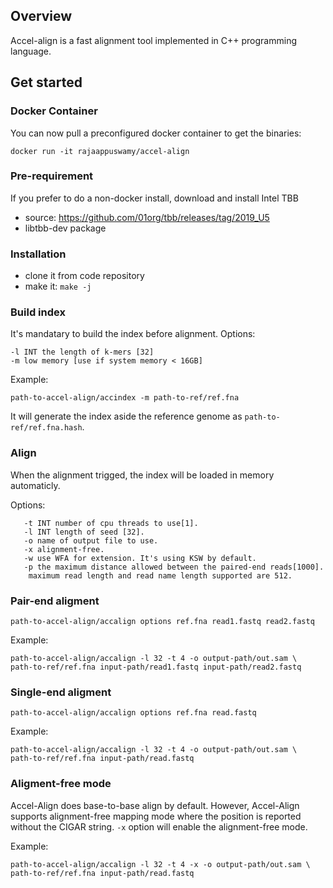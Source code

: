 ## Overview ##

Accel-align is a fast alignment tool implemented in C++ programming language.

## Get started ##

### Docker Container ###
You can now pull a preconfigured docker container to get the binaries:
```
docker run -it rajaappuswamy/accel-align
```

### Pre-requirement ###
If you prefer to do a non-docker install, download and install Intel TBB
- source: https://github.com/01org/tbb/releases/tag/2019_U5
- libtbb-dev package

### Installation ###

* clone it from code repository
* make it: `make -j`

### Build index ###

It's mandatary to build the index before alignment. Options:

```
-l INT the length of k-mers [32]
-m low memory [use if system memory < 16GB]
```

Example:

```
path-to-accel-align/accindex -m path-to-ref/ref.fna
```

It will generate the index aside the reference genome as `path-to-ref/ref.fna.hash`.

### Align ###

When the alignment trigged, the index will be loaded in memory automaticly.

Options:

```
   -t INT number of cpu threads to use[1].
   -l INT length of seed [32].
   -o name of output file to use.
   -x alignment-free.
   -w use WFA for extension. It's using KSW by default.
   -p the maximum distance allowed between the paired-end reads[1000].
    maximum read length and read name length supported are 512.
```

### Pair-end aligment ### 

``` 
path-to-accel-align/accalign options ref.fna read1.fastq read2.fastq
```

Example:

``` 
path-to-accel-align/accalign -l 32 -t 4 -o output-path/out.sam \
path-to-ref/ref.fna input-path/read1.fastq input-path/read2.fastq
``` 

### Single-end aligment ### 

``` 
path-to-accel-align/accalign options ref.fna read.fastq
```

Example:

``` 
path-to-accel-align/accalign -l 32 -t 4 -o output-path/out.sam \
path-to-ref/ref.fna input-path/read.fastq
``` 

### Aligment-free mode ### 

Accel-Align does base-to-base align by default. However, Accel-Align supports alignment-free mapping mode where the
position is reported without the CIGAR string.
`-x` option will enable the alignment-free mode.

Example:

``` 
path-to-accel-align/accalign -l 32 -t 4 -x -o output-path/out.sam \
path-to-ref/ref.fna input-path/read.fastq
``` 
  